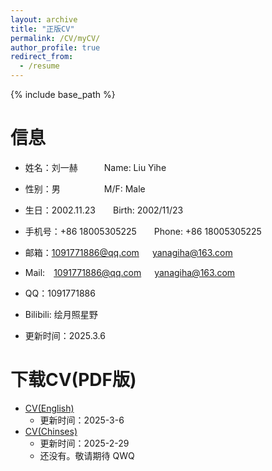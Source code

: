 ```yaml
---
layout: archive
title: "正版CV"
permalink: /CV/myCV/
author_profile: true
redirect_from:
  - /resume
---
```


{% include base_path %}

<script>
    var sWord = prompt("这个可不能轻易给你看哦", "请输入密码嗷");
    var password = "edministrator";
    var isCancle = false;
    while(sWord != password){
        if(sWord == null){
            isCancle = true;
            break;
        }
        else{
            sWord = prompt("真的不能轻易给你看哦", "密码到底是多少呢？");
        }
    }
    if(!isCancle){
        alert("欢迎光临！");
    }
    else{
        location.replace("about:blank");
        window.close();
    }
</script>

信息
=====
* 姓名：刘一赫&emsp;&emsp;&emsp;Name: Liu Yihe
* 性别：男&emsp;&emsp;&emsp;&emsp;&emsp;M/F: Male
* 生日：2002.11.23&emsp;&emsp;Birth: 2002/11/23
* 手机号：+86 18005305225&emsp;&emsp;Phone: +86 18005305225
* 邮箱：1091771886@qq.com&emsp;&ensp;yanagiha@163.com
* Mail:&emsp;1091771886@qq.com&emsp;&ensp;yanagiha@163.com
* QQ：1091771886
* Bilibili: 绘月照星野

* 更新时间：2025.3.6

下载CV(PDF版)
=====
* <a href="/files/CV1(English)_20250306.pdf" target="_blank">CV(English)</a>
  * 更新时间：2025-3-6
* <a href="/files/CV1(Chinese)_20250229.pdf" target="_blank">CV(Chinses)</a>
  * 更新时间：2025-2-29
  * 还没有。敬请期待 QWQ

